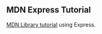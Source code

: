 ## MDN Express Tutorial

[MDN Library tutorial](https://developer.mozilla.org/en-US/docs/Learn/Server-side/Express_Nodejs) using Express.
